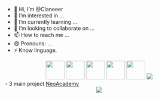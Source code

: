 - 👋 Hi, I’m @Claneeer
- 👀 I’m interested in ...
- 🌱 I’m currently learning ...
- 💞️ I’m looking to collaborate on ...
- 📫 How to reach me ...
- 😄 Pronouns: ...
- ⚡ Know linguage.

<div align="center">
  <img src='https://th.bing.com/th/id/OIP.J1RRAwDX_ZT7rpAtiFNSTQHaEH?rs=1&pid=ImgDetMain' height="50", wight="80">
  <img src='https://th.bing.com/th/id/R.0a647fc5050bad726b04da3b43811462?rik=dcIjXOXZzstB5w&riu=http%3a%2f%2fpngimg.com%2fuploads%2fphp%2fphp_PNG43.png&ehk=7TdwQLfezWpSM0aLD5IF72eM0WJ81ZTLj59vJ%2fbMo2M%3d&risl=&pid=ImgRaw&r=0'height="50", wight="80">
  <img src='https://logospng.org/wp-content/uploads/java.png'height="50", wight="80">
  <img src='https://logospng.org/wp-content/uploads/mysql.png' height="50",wight="80">
  <img src='https://logospng.org/wp-content/uploads/css-3.png' height="50",wight="80">
  <img src='https://getcssscan.com/css-buttons-examples'>
</div>
- 3 main project
<div align="center" style="display: inline-block">
  <a href='https://github.com/Claneer/NeoAcademy' type="button">NeoAcademy</a>
</div>
<div align="center">
  <img src='https://4.bp.blogspot.com/-aOyI66-_LUY/V_BhqnOps2I/AAAAAAAABGg/c326rijTUs47dSZMR-Gf8kKarDk29CRRACLcB/s1600/Akuma-Sign-Flashing-Back.gif'>
</div>
